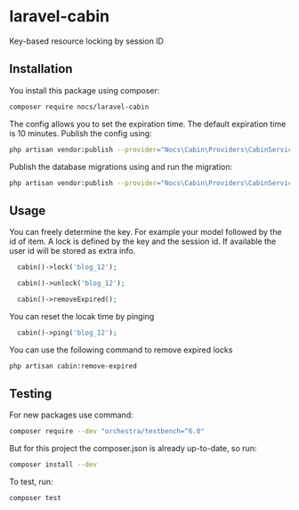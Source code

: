 # laravel-cabin
Key-based resource locking by session ID

## Installation
You install this package using composer:

```bash
composer require nocs/laravel-cabin
```

The config allows you to set the expiration time. The default expiration time is 10 minutes.
Publish the config using:

```bash
php artisan vendor:publish --provider="Nocs\Cabin\Providers\CabinServiceProvider" --tag="config"
```

Publish the database migrations using and run the migration:

```bash
php artisan vendor:publish --provider="Nocs\Cabin\Providers\CabinServiceProvider" --tag="migrations"
```

## Usage

You can freely determine the key. For example your model followed by the id of item. A lock is defined by the key and the session id. If available the user id will be stored as extra info.

```php
  cabin()->lock('blog_12');
```

```php
  cabin()->unlock('blog_12');
```

```php
  cabin()->removeExpired();
```

You can reset the locak time by pinging

```php
  cabin()->ping('blog_12');
```

You can use the following command to remove expired locks

```bash
php artisan cabin:remove-expired
```


## Testing

For new packages use command:
```sh
composer require --dev "orchestra/testbench=^6.0"
```

But for this project the composer.json is already up-to-date, so run:
```sh
composer install --dev
```

To test, run:
```sh
composer test
```
